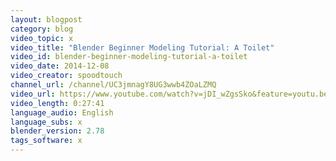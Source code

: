 ```yaml
---
layout: blogpost
category: blog
video_topic: x
video_title: "Blender Beginner Modeling Tutorial: A Toilet"
video_id: blender-beginner-modeling-tutorial-a-toilet
video_date: 2014-12-08
video_creator: spoodtouch
channel_url: /channel/UC3jmnagY8UG3wwb4ZOaLZMQ
video_url: https://www.youtube.com/watch?v=jDI_wZgsSko&feature=youtu.be
video_length: 0:27:41
language_audio: English
language_subs: x
blender_version: 2.78
tags_software: x
---
```

